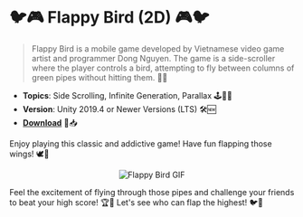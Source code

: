 # 🐦🎮 Flappy Bird (2D) 🎮🐦

> Flappy Bird is a mobile game developed by Vietnamese video game artist and programmer Dong Nguyen. The game is a side-scroller where the player controls a bird, attempting to fly between columns of green pipes without hitting them. 🚀🎉

- **Topics**: Side Scrolling, Infinite Generation, Parallax 🕹️🔄🌌
- **Version**: Unity 2019.4 or Newer Versions (LTS) 🛠️🆕
- [**Download**](https://github.com/DimalMaloku1/Flappy-Bird/archive/refs/heads/main.zip) 🔽📥

Enjoy playing this classic and addictive game! Have fun flapping those wings! 🕊️🎈

<p align="center">
  <img src="https://media.giphy.com/media/xrDdo5kuHzwxG/giphy.gif" alt="Flappy Bird GIF">
</p>

Feel the excitement of flying through those pipes and challenge your friends to beat your high score! 🏆🌟 Let's see who can flap the highest! 🐦💨
